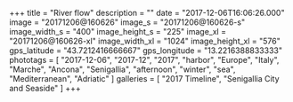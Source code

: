 +++
title = "River flow"
description = ""
date = "2017-12-06T16:06:26.000"
image = "20171206@160626"
image_s = "20171206@160626-s"
image_width_s = "400"
image_height_s = "225"
image_xl = "20171206@160626-xl"
image_width_xl = "1024"
image_height_xl = "576"
gps_latitude = "43.7212416666667"
gps_longitude = "13.2216388833333"
phototags = [ "2017-12-06", "2017-12", "2017", "harbor", "Europe", "Italy", "Marche", "Ancona", "Senigallia", "afternoon", "winter", "sea", "Mediterranean", "Adriatic" ]
galleries = [ "2017 Timeline", "Senigallia City and Seaside" ]
+++
